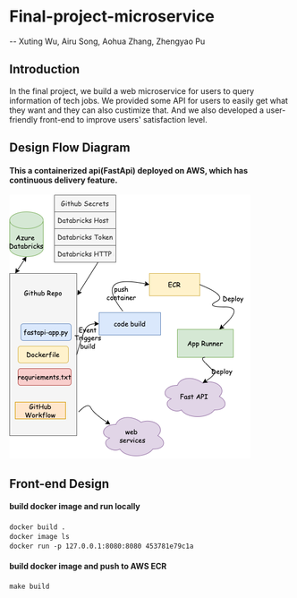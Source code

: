 # Final-project-microservice
  -- Xuting Wu, Airu Song, Aohua Zhang, Zhengyao Pu

## Introduction
In the final project, we build a web microservice for users to query information of tech jobs. We provided some API for users to easily get what they want and they can also custimize that. And we also developed a user-friendly front-end to improve users' satisfaction level.

## Design Flow Diagram
#### This a containerized api(FastApi) deployed on AWS, which has continuous delivery feature.

![Figure](https://github.com/nogibjj/final-project-microservice-group/blob/main/picture.drawio.png)

## Front-end Design

#### build docker image and run locally

```docker build .```  
```docker image ls```  
```docker run -p 127.0.0.1:8080:8080 453781e79c1a```  
#### build docker image and push to AWS ECR

```make build```
